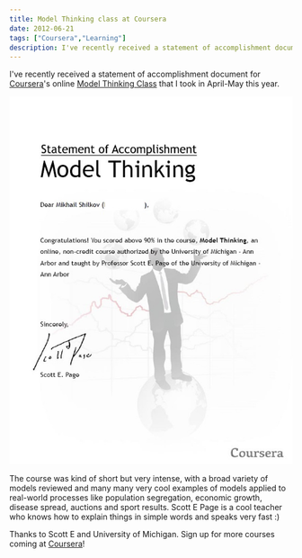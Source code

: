 ```yaml
---
title: Model Thinking class at Coursera
date: 2012-06-21
tags: ["Coursera","Learning"]
description: I've recently received a statement of accomplishment document for Coursera's online Model Thinking Class that I took in April-May this year.
---
```


I've recently received a statement of accomplishment document for [Coursera](https://www.coursera.org/ "Coursera")'s online [Model Thinking Class](https://www.coursera.org/course/modelthinking "Model Thinking Class") that I took in April-May this year.

![Model Thinking](modelthinking.jpg "Model Thinking")

The course was kind of short but very intense, with a broad variety of models reviewed and many many very cool examples of models applied to real-world processes like population segregation, economic growth, disease spread, auctions and sport results. Scott E Page is a cool teacher who knows how to explain things in simple words and speaks very fast :)

Thanks to Scott E and University of Michigan. Sign up for more courses coming at [Coursera](Coursera "Coursera")!